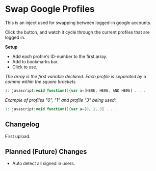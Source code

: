# Swap Google Profiles
This is an inject used for swapping between logged-in google accounts.

Click the button, and watch it cycle through the current profiles that are logged in.

**Setup**
- Add each profile's ID-number to the first array.
- Add to bookmarks bar.
- Click to use.

*The array is the first variable declared. Each profile is separated by a comma within the square brackets.*

```js
1: javascript:void function(){var a=[HERE, HERE, AND HERE] . . .

```
*Example of profiles "0", "1" and profile "3" being used:*
```js
1: javascript:void function(){var a=[0, 1, 3] . . .

```



Changelog
----
First upload.





Planned (Future) Changes
----

 - Auto detect all signed in users.



